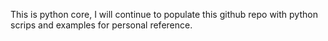 This is python core, I will continue to populate this github repo with python scrips and examples for personal reference.